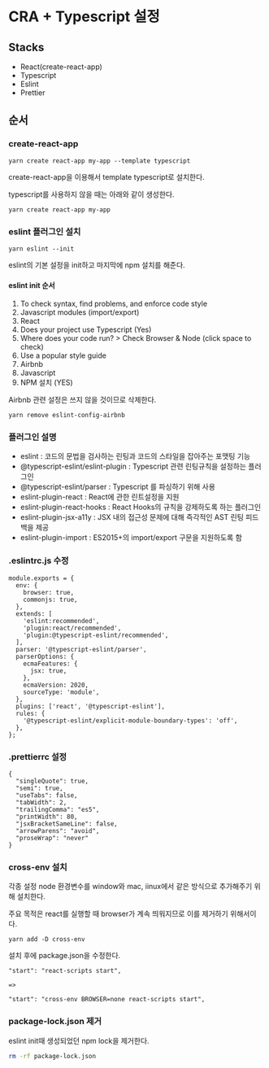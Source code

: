 # CRA + Typescript 설정

## Stacks

* React(create-react-app)
* Typescript
* Eslint
* Prettier

## 순서

### create-react-app

```
yarn create react-app my-app --template typescript
```

create-react-app을 이용해서 template typescript로 설치한다.

typescript를 사용하지 않을 때는 아래와 같이 생성한다.

```
yarn create react-app my-app
```

### eslint 플러그인 설치

```
yarn eslint --init
```

eslint의 기본 설정을 init하고 마지막에 npm 설치를 해준다.

#### eslint init 순서
1. To check syntax, find problems, and enforce code style
2. Javascript modules (import/export)
3. React
4. Does your project use Typescript (Yes)
5. Where does your code run? > Check Browser & Node (click space to check)
6. Use a popular style guide
7. Airbnb
8. Javascript
9. NPM 설치 (YES)

Airbnb 관련 설정은 쓰지 않을 것이므로 삭제한다.

```
yarn remove eslint-config-airbnb
```

### 플러그인 설명

* eslint : 코드의 문법을 검사하는 린팅과 코드의 스타일을 잡아주는 포맷팅 기능
* @typescript-eslint/eslint-plugin : Typescript 관련 린팅규칙을 설정하는 플러그인
* @typescript-eslint/parser : Typescript 를 파싱하기 위해 사용
* eslint-plugin-react : React에 관한 린트설정을 지원
* eslint-plugin-react-hooks : React Hooks의 규칙을 강제하도록 하는 플러그인
* eslint-plugin-jsx-a11y : JSX 내의 접근성 문제에 대해 즉각적인 AST 린팅 피드백을 제공
* eslint-plugin-import : ES2015+의 import/export 구문을 지원하도록 함

### .eslintrc.js 수정

```
module.exports = {
  env: {
    browser: true,
    commonjs: true,
  },
  extends: [
    'eslint:recommended',
    'plugin:react/recommended',
    'plugin:@typescript-eslint/recommended',
  ],
  parser: '@typescript-eslint/parser',
  parserOptions: {
    ecmaFeatures: {
      jsx: true,
    },
    ecmaVersion: 2020,
    sourceType: 'module',
  },
  plugins: ['react', '@typescript-eslint'],
  rules: {
    '@typescript-eslint/explicit-module-boundary-types': 'off',
  },
};

```

### .prettierrc 설정

```
{
  "singleQuote": true,
  "semi": true,
  "useTabs": false,
  "tabWidth": 2,
  "trailingComma": "es5",
  "printWidth": 80,
  "jsxBracketSameLine": false,
  "arrowParens": "avoid",
  "proseWrap": "never"
}
```

### cross-env 설치

각종 설정 node 환경변수를 window와 mac, iinux에서 같은 방식으로 추가해주기 위해 설치한다.

주요 목적은 react를 실행할 때 browser가 계속 띄워지므로 이를 제거하기 위해서이다.

```
yarn add -D cross-env
```

설치 후에 package.json을 수정한다.

```
"start": "react-scripts start",

=>

"start": "cross-env BROWSER=none react-scripts start",
```

### package-lock.json 제거

eslint init때 생성되었던 npm lock을 제거한다.

```bash
rm -rf package-lock.json
```





